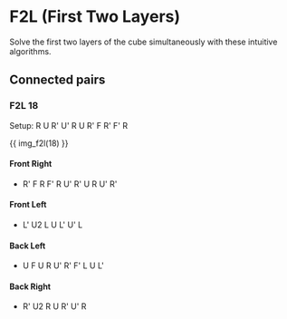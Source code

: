 # F2L (First Two Layers)

Solve the first two layers of the cube simultaneously with these intuitive algorithms.

## Connected pairs

### F2L 18

Setup: R U R' U' R U R' F R' F' R

{{ img_f2l(18) }}

#### Front Right

- R' F R F' R U' R' U R U' R'

#### Front Left

- L' U2 L U L' U' L

#### Back Left

- U F U R U' R' F' L U L'

#### Back Right

- R' U2 R U R' U' R
